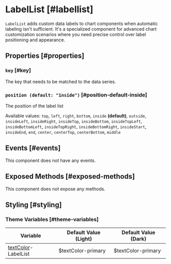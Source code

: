 # LabelList [#labellist]

`LabelList` adds custom data labels to chart components when automatic labeling isn't sufficient. It's a specialized component for advanced chart customization scenarios where you need precise control over label positioning and appearance.


## Properties [#properties]

### `key` [#key]

The key that needs to be matched to the data series.

### `position (default: "inside")` [#position-default-inside]

The position of the label list

Available values: `top`, `left`, `right`, `bottom`, `inside` **(default)**, `outside`, `insideLeft`, `insideRight`, `insideTop`, `insideBottom`, `insideTopLeft`, `insideBottomLeft`, `insideTopRight`, `insideBottomRight`, `insideStart`, `insideEnd`, `end`, `center`, `centerTop`, `centerBottom`, `middle`

## Events [#events]

This component does not have any events.

## Exposed Methods [#exposed-methods]

This component does not expose any methods.

## Styling [#styling]

### Theme Variables [#theme-variables]

| Variable | Default Value (Light) | Default Value (Dark) |
| --- | --- | --- |
| [textColor](../styles-and-themes/common-units/#color)-LabelList | $textColor-primary | $textColor-primary |
